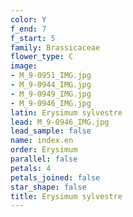 ```yaml
---
color: Y
f_end: 7
f_start: 5
family: Brassicaceae
flower_type: C
image:
- M_9-0951_IMG.jpg
- M_9-0944_IMG.jpg
- M_9-0949_IMG.jpg
- M_9-0946_IMG.jpg
latin: Erysimum sylvestre
lead: M_9-0946_IMG.jpg
lead_sample: false
name: index.en
order: Erysimum
parallel: false
petals: 4
petals_joined: false
star_shape: false
title: Erysimum sylvestre
---
```

